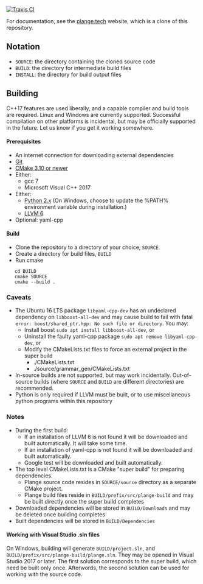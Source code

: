 [![Travis CI](https://travis-ci.org/coder0xff/Plange.svg?branch=master)](https://travis-ci.org/coder0xff/Plange)

For documentation, see the [plange.tech](http://plange.tech) website, which is a clone of this repository.

## Notation
 * `SOURCE`: the directory containing the cloned source code
 * `BUILD`: the directory for intermediate build files
 * `INSTALL`: the directory for build output files

## Building
C++17 features are used liberally, and a capable compiler and build tools are required. Linux and Windows are currently supported. Successful compilation on other platforms is incidental, but may be officially supported in the future. Let us know if you get it working somewhere.

#### Prerequisites
 * An internet connection for downloading external dependencies
 * [Git](https://git-scm.com)
 * [CMake 3.10 or newer](https://cmake.org/download/)
 * Either:
   * gcc 7
   * Microsoft Visual C++ 2017
 * Either:
   * [Python 2.x](https://www.python.org/downloads/) (On Windows, choose to update the %PATH% environment variable during installation.)
   * [LLVM 6](https://github.com/llvm-mirror/llvm)
 * Optional: yaml-cpp
 
#### Build
 * Clone the repository to a directory of your choice, `SOURCE`.
 * Create a directory for build files, `BUILD`
 * Run cmake
 ```
    cd BUILD
    cmake SOURCE
    cmake --build .
 ```
 
### Caveats
 * The Ubuntu 16 LTS package `libyaml-cpp-dev` has an undeclared dependency on `libboost-all-dev` and may cause build to fail with fatal `error: boost/shared_ptr.hpp: No such file or directory`. You may:
   * Install boost `sudo apt install libboost-all-dev`, or
   * Uninstall the faulty yaml-cpp package `sudo apt remove libyaml-cpp-dev`, or
   * Modify the CMakeLists.txt files to force an external project in the super build
     * ./CMakeLists.txt
     * ./source/grammar_gen/CMakeLists.txt
 * In-source builds are not supported, but may work incidentally. Out-of-source builds (where `SOURCE` and `BUILD` are different directories) are recommended.
 * Python is only required if LLVM must be built, or to use miscellaneous python programs within this repository

### Notes
 * During the first build:
   * If an installation of LLVM 6 is not found it will be downloaded and built automatically. It will take some time.
   * If an installation of yaml-cpp is not found it will be downloaded and built automatically.
   * Google test will be downloaded and built automatically.
 * The top level CMakeLists.txt is a CMake "super build" for preparing dependencies.
   * Plange source code resides in `SOURCE/source` directory as a separate CMake project.
   * Plange build files reside in `BUILD/prefix/src/plange-build` and may be built directly once the super build completes
 * Downloaded dependencies will be stored in `BUILD/Downloads` and may be deleted once building completes
 * Built dependencies will be stored in `BUILD/Dependencies`
 
#### Working with Visual Studio .sln files
On Windows, building will generate `BUILD/project.sln`, and `BUILD/prefix/src/plange-build/plange.sln`. They may be opened in Visual Studio 2017 or later. The first solution corresponds to the super build, which need be built only once. Afterwords, the second solution can be used for working with the source code.
